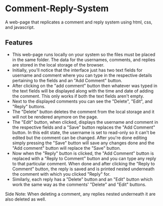 # Comment-Reply-System
A web-page that replicates a comment and reply system using html, css, and javascript.

## Features
- This web-page runs locally on your system so the files must be placed in the same folder. The data for the usernames, comments, and replies are stored in the local storage of the browser.
- Initially, you'll notice that the interface just has two text fields for username and comment where you can type in the respective details pertaining to the fields and an "Add Comment" button.
- After clicking on the "add comment" button then whatever was typed in the text fields will be displayed along with the time and date of adding the comment. This only works if both the text fields aren't empty.
- Next to the displayed comments you can see the "Delete", "Edit", and "Reply" buttons.
- The "Delete" button deletes the comment from the local storage and it will not be rendered anymore on the page.
- The "Edit" button, when clicked, displays the username and comment in the respective fields and a "Save" button replaces the "Add Comment" button. In this edit state, the username is set to read-only so it can't be edited but the comment can be changed. After you're done editing simply pressing the "Save" button will save any changes done and the "Add comment" button will replace the "Save" button.
- Now when the "Reply" button is clicked, the "Add Comment" button is replaced with a "Reply to Comment" button and you can type any reply to that particular comment. When done and after clicking the "Reply to Comment" button, the reply is saved and is printed nested underneath the comment with which you clicked "Reply" for.
- Similarly, each reply has a "Delete" button and an "Edit" button which work the same way as the comments' "Delete" and "Edit" buttons.

Side Note: When deleting a comment, any replies nested underneath it are also deleted as well.
